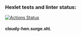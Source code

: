 ### Hexlet tests and linter status:
[![Actions Status](https://github.com/Sokolero/layout-designer-project-lvl1/workflows/hexlet-check/badge.svg)](https://github.com/Sokolero/layout-designer-project-lvl1/actions)

#### cloudy-hen.surge.sh\
